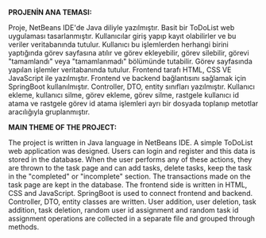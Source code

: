 
**PROJENİN ANA TEMASI:**

Proje, NetBeans IDE'de Java diliyle yazılmıştır. Basit bir ToDoList web uygulaması tasarlanmıştır. Kullanıcılar giriş yapıp kayıt olabilirler ve bu veriler veritabanında tutulur. Kullanıcı bu işlemlerden 
herhangi birini yaptığında görev sayfasına atılır ve görev ekleyebilir, görev silebilir, görevi "tamamlandı" veya "tamamlanmadı" bölümünde tutabilir. Görev sayfasında yapılan işlemler veritabanında tutulur. 
Frontend tarafı HTML, CSS VE JavaScript ile yazılmıştır. Frontend ve backend bağlantısını sağlamak için SpringBoot kullanılmıştır. Controller, DTO, entity sınıfları yazılmıştır. Kullanıcı ekleme, kullanıcı 
silme, görev ekleme, görev silme, rastgele kullanıcı id atama ve rastgele görev id atama işlemleri ayrı bir dosyada toplanıp metotlar aracılığıyla gruplanmıştır.


**MAIN THEME OF THE PROJECT:**

The project is written in Java language in NetBeans IDE. A simple ToDoList web application was designed. Users can login and register and this data is stored in the database. When the user performs any 
of these actions, they are thrown to the task page and can add tasks, delete tasks, keep the task in the "completed" or "incomplete" section. The transactions made on the task page are kept in the 
database. The frontend side is written in HTML, CSS and JavaScript. SpringBoot is used to connect frontend and backend. Controller, DTO, entity classes are written. User addition, user deletion, task 
addition, task deletion, random user id assignment and random task id assignment operations are collected in a separate file and grouped through methods.
